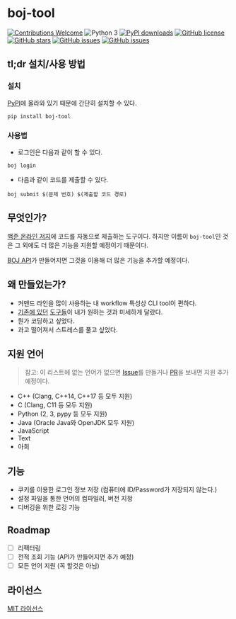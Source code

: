 # boj-tool
[![Contributions Welcome](https://img.shields.io/badge/contributions-welcome-brightgreen.svg)](https://github.com/sohnryang/boj-tool/pulls)
![Python 3](https://img.shields.io/badge/python-3-blue.svg)
[![PyPI downloads](https://img.shields.io/badge/dynamic/json.svg?label=downloads&url=https%3A%2F%2Fpypistats.org%2Fapi%2Fpackages%2Fboj-tool%2Foverall&query=%24.data%5B0%5D.downloads&colorB=blue&suffix=%20overall)](https://pypi.org/project/boj-tool/)
[![GitHub license](https://img.shields.io/github/license/sohnryang/boj-tool.svg)](https://github.com/sohnryang/boj-tool/blob/master/LICENSE)
[![GitHub stars](https://img.shields.io/github/stars/sohnryang/boj-tool.svg)](https://github.com/sohnryang/boj-tool/stargazers)
[![GitHub issues](https://img.shields.io/github/issues/sohnryang/boj-tool.svg)](https://github.com/sohnryang/boj-tool/issues)
[![GitHub issues](https://img.shields.io/github/issues/sohnryang/boj-tool.svg)](https://github.com/sohnryang/boj-tool/issues)

## tl;dr 설치/사용 방법

### 설치
[PyPI](https://pypi.org/project/boj-tool/)에 올라와 있기 때문에 간단히 설치할 수 있다.
```
pip install boj-tool
```

### 사용법
- 로그인은 다음과 같이 할 수 있다.
```
boj login
```
- 다음과 같이 코드를 제출할 수 있다.
```
boj submit $(문제 번호) $(제출할 코드 경로)
```

## 무엇인가?
[백준 온라인 저지](https://www.acmicpc.net)에 코드를 자동으로 제출하는 도구이다. 하지만 이름이 `boj-tool`인 것은 그 외에도 더 많은 기능을 지원할 예정이기 때문이다.

[BOJ API](https://www.acmicpc.net/board/view/10929)가 만들어지면 그것을 이용해 더 많은 기능을 추가할 예정이다.

## 왜 만들었는가?
- 커맨드 라인을 많이 사용하는 내 workflow 특성상 CLI tool이 편하다.
- [기존에 있던](https://github.com/sjy366/BOJ-Auto-Submit) [도구들](https://github.com/Baekjoon/submit-tool)이 내가 원하는 것과 미세하게 달랐다.
- 뭔가 코딩하고 싶었다.
- 과고 떨어져서 스트레스를 풀고 싶었다.

## 지원 언어
> 참고: 이 리스트에 없는 언어가 없으면 [Issue](https://github.com/sohnryang/boj-tool/issues)를 만들거나 [PR](https://github.com/sohnryang/boj-tool/pulls)을 보내면 지원 추가 예정이다.

- C++ (Clang, C++14, C++17 등 모두 지원)
- C (Clang, C11 등 모두 지원)
- Python (2, 3, pypy 등 모두 지원)
- Java (Oracle Java와 OpenJDK 모두 지원)
- JavaScript
- Text
- 아희

## 기능
- 쿠키를 이용한 로그인 정보 저장 (컴퓨터에 ID/Password가 저장되지 않는다.)
- 설정 파일을 통한 언어의 컴파일러, 버전 지정
- 디버깅을 위한 로깅 기능

## Roadmap
- [ ] 리팩터링
- [ ] 전적 조회 기능 (API가 만들어지면 추가 예정)
- [ ] 모든 언어 지원 (꼭 할것은 아님)

## 라이선스
[MIT 라이선스](https://github.com/sohnryang/boj-tool/blob/master/LICENSE)
